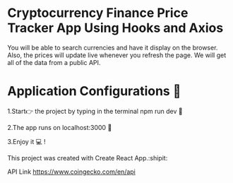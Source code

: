 # Cryptocurrency Finance Price Tracker App Using Hooks and Axios


You will be able to search currencies and have it display on the browser. Also, the prices will update live whenever you refresh the page. We will get all of the data from a public API. 

# Application Configurations 📑
1.Start👉 the project by typing in the terminal npm run dev 🤘

2.The app runs on localhost:3000 🚀

3.Enjoy it 💻 !

This project was created with Create React App.:shipit:


API Link
https://www.coingecko.com/en/api
